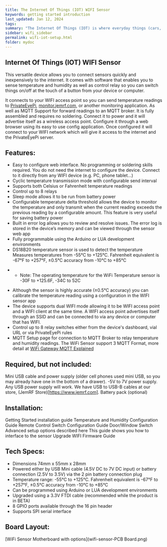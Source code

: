```yaml
---
title: The Internet Of Things (IOT) WIFI Sensor
keywords: getting started introduction
last_updated: Jan 12, 2024
tags:
summary: "The Internet Of Things (IOT) is where everyday things (cars, homes, household appliances, plants) are being connected to the Internet where we can monitor, control and alert in ways not possible before."
sidebar: wifi_sidebar
permalink: wifi-iot-setup.html
folder: mydoc
---
```


## Internet Of Things (IOT) WIFI Sensor
This versatile device allows you to connect sensors quickly and inexpensively to the internet. It comes with software that enables you to sense temperature and humidity as well as control relay so you can switch things on/off at the touch of a button from your device or computer.

It connects to your WIFI access point so you can  send temperature readings to [PrivateEyePi](https://PrivateEyePi.com), [monitor.jemrf.com](https://monitor.jemrf.com), or another monitoring application. As well as MQTT Support for forward readings to an MQTT broker. It is fully assembled and requires no soldering. Connect it to power and it will advertise itself as a wireless access point. Configure it through a web browser using its easy to use config application. Once configured it will connect to your WIFI network which will give it access to the internet and the PrivateEyePi server.

## Features:

- Easy to configure web interface. No programming or soldering skills required. You do not need the internet to configure the device. Connect to it directly from any WIFI device (e.g. PC, phone tablet…)
- Cyclic temperature transmission mode with configurable send interval
- Supports both Celsius or Fahrenheit temperature readings
- Control up to 8 relays
- Sleep mode allows it to be run from battery power
- Configurable temperature delta threshold allows the device to monitor the temperature and only transmit when the current reading exceeds the previous reading by a configurable amount. This feature is very useful for saving battery power
- Built in error log allows you to review and resolve issues. The error log is stored in the device’s memory and can be viewed through the sensor web app
- Fully programmable using the Arduino or LUA development environments
- DS18B20 temperature sensor is used to detect the temperature Measures temperatures from -55°C to +125°C. Fahrenheit equivalent is -67°F to +257°F, ±0.5°C accuracy from -10°C to +85°C
* * Note: The operating temperature for the WiFi Temperature sensor is -30F to +125.6F, -34C to 52C
- Although the sensor is highly accurate (±0.5°C accuracy) you can calibrate the temperature reading using a configuration in the WIFI sensor app
- The device supports dual WIFI mode allowing it to be WIFI access point and a WIFI client at the same time. A WIFI access point advertises itself through an SSID and can be connected to via any device or computer that has WIFI.
- Control up to 8 relay switches either from the device's dashboard, vial URL or via PrivateEyePi rules
- MQTT Setup page for connection to MQTT Broker to relay temperature and humidity readings. The WiFi Sensor support 3 MQTT Format, more detail at [WiFi Gateway MQTT Explained](https://documents.jemrf.com/gatewaymqtt.html)

## Required, but not included:

Mini USB cable and power supply (older cell phones used mini USB, so you may already have one in the bottom of a drawer). -5V to 7V power supply. Any USB power supply will work.
We have USB to USB-B cables at our store, (JemRF Store)[https://www.jemrf.com]. Battery pack (optional)

## Installation:

Getting Started installation guide
Temperature and Humidity Configuration Guide
Remote Control Switch Configuration Guide
Door/Window Switch
Advanced setup options described here
This guide shows you how to interface to the sensor
Upgrade WIFI Firmware Guide

## Tech Specs:

* Dimensions 74mm x 55mm x 28mm
* Powered either by USB Mini cable (4.5V DC to 7V DC input) or battery connection (2.5V to 3.5V) via the 2 pin battery connection plug
* Temperature range: -55°C to +125°C. Fahrenheit equivalent is -67°F to +257°F, ±0.5°C accuracy from -10°C to +85°C
* Can be programmed using Arduino or LUA development environments
* Upgraded using a 3.3V FTDI cable (recommended while the product is in BETA)
* 8 GPIO ports available through the 16 pin header
* Supports SPI serial interface
## Board Layout:

[WiFi Sensor Motherboard with options](wifi-sensor-PCB Board.png)